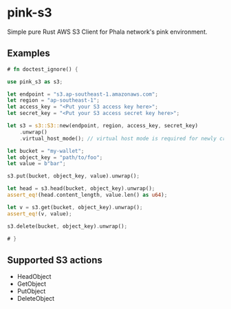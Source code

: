 # pink-s3

Simple pure Rust AWS S3 Client for Phala network's pink environment.

## Examples

```rust
# fn doctest_ignore() {

use pink_s3 as s3;

let endpoint = "s3.ap-southeast-1.amazonaws.com";
let region = "ap-southeast-1";
let access_key = "<Put your S3 access key here>";
let secret_key = "<Put your S3 access secret key here>";

let s3 = s3::S3::new(endpoint, region, access_key, secret_key)
    .unwrap()
    .virtual_host_mode(); // virtual host mode is required for newly created AWS S3 buckets.

let bucket = "my-wallet";
let object_key = "path/to/foo";
let value = b"bar";

s3.put(bucket, object_key, value).unwrap();

let head = s3.head(bucket, object_key).unwrap();
assert_eq!(head.content_length, value.len() as u64);

let v = s3.get(bucket, object_key).unwrap();
assert_eq!(v, value);

s3.delete(bucket, object_key).unwrap();

# }

```

## Supported S3 actions

* HeadObject
* GetObject
* PutObject
* DeleteObject
